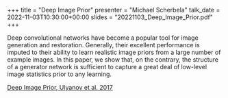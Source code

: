 +++
title = "Deep Image Prior"
presenter = "Michael Scherbela"
talk_date = 2022-11-03T10:30:00+00:00
slides = "20221103_Deep_Image_Prior.pdf"
+++

Deep convolutional networks have become a popular tool for image generation and restoration. 
Generally, their excellent performance is imputed to their ability to learn realistic image priors from a large number of example images. 
In this paper, we show that, on the contrary, the structure of a generator network is sufficient to capture a great deal of low-level image statistics prior to any learning.

[Deep Image Prior, Ulyanov et al. 2017](http://arxiv.org/abs/1711.10925v4)